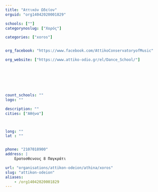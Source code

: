```yaml
---
title: "Αττικόν Ωδείον"
orguid: "org14042020001829"

schools: [""]
categorynoslug: ["Χορός"]

categories: ["xoros"]


org_facebook: "https://www.facebook.com/AttikoConservatoryofMusic"

org_website: ["https://www.attiko-odio.gr/el/Dance_School/"]







count_schools: ""
logo: ""

description: ""
cities: ["Αθήνα"]



long: ""
lat : ""


phone: "2107018900"
address: |
    Ερατοσθενους 8 Παγκράτι

url: "organisations/attikon-odeion/athina/xoros"
slug: "attikon-odeion"
aliases:
    - /org14042020001829
---
```



